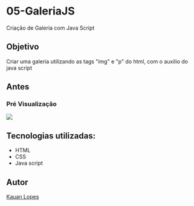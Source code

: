 # 05-GaleriaJS

Criação de Galeria com Java Script

## Objetivo

Criar uma galeria utilizando as tags "img" e "p" do html, com o auxilio do java script

## Antes

### Pré Visualização

![](./PREVIEW//Captura%20de%20tela%202025-08-12%20085747.png)


## Tecnologias utilizadas:

- HTML
- CSS
- Java script


## Autor

[Kauan Lopes](https://www.linkedin.com/in/kauan-lopes-pereira-91b5a022a/)